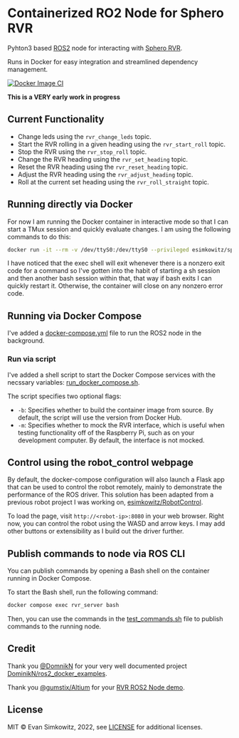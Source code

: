 # Containerized RO2 Node for Sphero RVR

Pyhton3 based [ROS2](https://docs.ros.org/en/humble/#) node for interacting with [Sphero RVR](https://www.sphero.com/rvr).

Runs in Docker for easy integration and streamlined dependency management.

[![Docker Image CI](https://github.com/esimkowitz/sphero-rvr-ros2/actions/workflows/build-docker-image.yml/badge.svg)](https://github.com/esimkowitz/sphero-rvr-ros2/actions/workflows/build-docker-image.yml)

**This is a VERY early work in progress**

## Current Functionality

- Change leds using the `rvr_change_leds` topic.
- Start the RVR rolling in a given heading using the `rvr_start_roll` topic.
- Stop the RVR using the `rvr_stop_roll` topic.
- Change the RVR heading using the `rvr_set_heading` topic.
- Reset the RVR heading using the `rvr_reset_heading` topic.
- Adjust the RVR heading using the `rvr_adjust_heading` topic.
- Roll at the current set heading using the `rvr_roll_straight` topic.

## Running directly via Docker

For now I am running the Docker container in interactive mode so that I can start a TMux session and quickly evaluate changes. I am using the following commands to do this:

```Bash
docker run -it --rm -v /dev/ttyS0:/dev/ttyS0 --privileged esimkowitz/sphero-rvr-ros2:latest -- bash
```

I have noticed that the exec shell will exit whenever there is a nonzero exit code for a command so I've gotten into the habit of starting a sh session and then another bash session within that, that way if bash exits I can quickly restart it. Otherwise, the container will close on any nonzero error code.

## Running via Docker Compose

I've added a [docker-compose.yml](docker-compose.yml) file to run the ROS2 node in the background.

### Run via script

I've added a shell script to start the Docker Compose services with the necssary variables: [run_docker_compose.sh](scripts/helper/run_docker_compose.sh).

The script specifies two optional flags:

- `-b`: Specifies whether to build the container image from source. By default, the script will use the version from Docker Hub.
- `-m`: Specifies whether to mock the RVR interface, which is useful when testing functionality off of the Raspberry Pi, such as on your development computer. By default, the interface is not mocked.

## Control using the robot_control webpage

By default, the docker-compose configuration will also launch a Flask app that can be used to control the robot remotely, mainly to demonstrate the performance of the ROS driver. This solution has been adapted from a previous robot project I was working on, [esimkowitz/RobotControl](https://github.com/esimkowitz/RobotControl).

To load the page, visit `http://<robot-ip>:8080` in your web browser. Right now, you can control the robot using the WASD and arrow keys. I may add other buttons or extensibility as I build out the driver further.

## Publish commands to node via ROS CLI

You can publish commands by opening a Bash shell on the container running in Docker Compose.

To start the Bash shell, run the following command:

```Bash
docker compose exec rvr_server bash
```

Then, you can use the commands in the [test_commands.sh](scripts/helper/test_commands.sh) file to publish commands to the running node.

## Credit

Thank you [@DomnikN](https://github.com/DominikN) for your very well documented project [DominikN/ros2_docker_examples](https://github.com/DominikN/ros2_docker_examples).

Thank you [@gumstix/Altium](https://github.com/gumstix) for your [RVR ROS2 Node demo](https://github.com/gumstix/PKG900000001506/tree/master/demo/Sphero%20RVR/ros2%20node).

## License

MIT &copy; Evan Simkowitz, 2022, see [LICENSE](LICENSE.md) for additional licenses.
